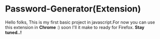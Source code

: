 # Password-Generator(Extension)

Hello folks, 
This is my first basic project in javascript.For now you can use this extension in ****Chrome**** :) soon
 I'll it make to ready for Firefox.  ****Stay tuned..!****
